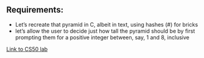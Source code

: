 ## Requirements: 

* Let’s recreate that pyramid in C, albeit in text, using hashes (#) for bricks
* let’s allow the user to decide just how tall the pyramid should be by first prompting them for a positive integer between, say, 1 and 8, inclusive

[Link to CS50 lab](https://lab.cs50.io/cs50/labs/2019/x/mario/less/)
